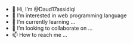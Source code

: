 - 👋 Hi, I’m @Daud17assidiqi
- 👀 I’m interested in web programming language
- 🌱 I’m currently learning ...
- 💞️ I’m looking to collaborate on ...
- 📫 How to reach me ...

<!---
Daud17assidiqi/Daud17assidiqi is a ✨ special ✨ repository because its `README.md` (this file) appears on your GitHub profile.
You can click the Preview link to take a look at your changes.
--->
